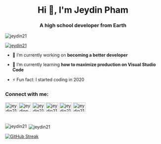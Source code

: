 <h1 align="center">Hi 👋, I'm Jeydin Pham</h1>
<h3 align="center">A high school developer from Earth</h3>

<p align="left"> <img src="https://komarev.com/ghpvc/?username=jeydin21&label=Profile%20Views&color=0e75b6&style=flat" alt="jeydin21" /> </p>

<p align="left"> <a href="https://github.com/ryo-ma/github-profile-trophy"><img src="https://github-profile-trophy.vercel.app/?username=jeydin21" alt="jeydin21" /></a> </p>

- 🔭 I’m currently working on **becoming a better developer**

- 🌱 I’m currently learning **how to maximize production on Visual Studio Code**

- ⚡ Fun fact: I started coding in 2020

<h3 align="left">Connect with me:</h3>
<p align="left">
<a href="https://twitter.com/jeydin21" target="blank"><img align="center" src="https://raw.githubusercontent.com/rahuldkjain/github-profile-readme-generator/master/src/images/icons/Social/twitter.svg" alt="jeydin21" height="30" width="40" /></a>
<a href="https://linkedin.com/in/jeydinpham" target="blank"><img align="center" src="https://raw.githubusercontent.com/rahuldkjain/github-profile-readme-generator/master/src/images/icons/Social/linked-in-alt.svg" alt="jeydinpham" height="30" width="40" /></a>
<a href="https://instagram.com/jeydin21" target="blank"><img align="center" src="https://raw.githubusercontent.com/rahuldkjain/github-profile-readme-generator/master/src/images/icons/Social/instagram.svg" alt="jeydin21" height="30" width="40" /></a>
<a href="https://www.youtube.com/c/jeydin21" target="blank"><img align="center" src="https://raw.githubusercontent.com/rahuldkjain/github-profile-readme-generator/master/src/images/icons/Social/youtube.svg" alt="jeydin21" height="30" width="40" /></a>
<a href="https://www.hackerrank.com/jeydin21" target="blank"><img align="center" src="https://raw.githubusercontent.com/rahuldkjain/github-profile-readme-generator/master/src/images/icons/Social/hackerrank.svg" alt="jeydin21" height="30" width="40" /></a>
<a href="https://www.leetcode.com/jeydin21" target="blank"><img align="center" src="https://raw.githubusercontent.com/rahuldkjain/github-profile-readme-generator/master/src/images/icons/Social/leet-code.svg" alt="jeydin21" height="30" width="40" /></a>
</p>

# 

<p><img align="left" src="https://github-readme-stats.vercel.app/api/top-langs?username=jeydin21&show_icons=true&theme=tokyonight&locale=en&layout=compact" alt="jeydin21" /></p>

<p>&nbsp;<img align="center" src="https://github-readme-stats.vercel.app/api?username=jeydin21&show_icons=true&theme=tokyonight&locale=en" alt="jeydin21" /></p>

[![GitHub Streak](https://github-readme-streak-stats.herokuapp.com?user=Jeydin21&theme=catppuccin-mocha)](https://git.io/streak-stats)

